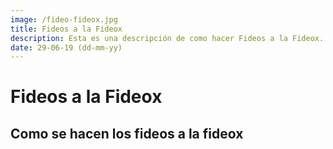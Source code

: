 ```yaml
---
image: /fideo-fideox.jpg
title: Fideos a la Fideox 
description: Esta es una descripción de como hacer Fideos a la Fideox.
date: 29-06-19 (dd-mm-yy)
---
```


# Fideos a la Fideox

## Como se hacen los fideos a la fideox